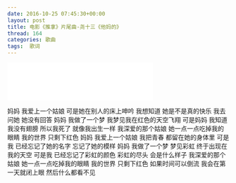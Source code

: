 ```yaml
---
date: 2016-10-25 07:45:30+00:00
layout: post
title: 电影《推拿》片尾曲-尧十三《他妈的》
thread: 164
categories: 歌曲
tags:  歌词
---
```

<iframe frameborder="no" border="0" marginwidth="0" marginheight="0" width=330 height=86 allowtransparency="yes" src="/assets/尧十三 - 他妈的.mp3"></iframe>

>
妈妈 我爱上一个姑娘
可是她在别人的床上呻吟
我想知道 她是不是真的快乐
我去问她 她没有回答
妈妈 我做了一个梦
我梦见我在红色的天空飞翔
可是妈妈 我知道我没有翅膀
所以我死了 就像我出生一样
我深爱的那个姑娘
她一点一点吃掉我的眼睛
我的世界 只剩下红色
妈妈 我爱上一个姑娘
我把青春 都留在她的身体里
可是我 已经忘记了她的名字
忘记了她的模样
妈妈 我做了一个梦
梦见彩虹 终于出现在我的天空
可是我 已经忘记了彩虹的颜色
彩虹的尽头 会是什么样子
我深爱的那个姑娘
她一点一点吃掉我的眼睛
我的世界 只剩下红色
如果时间可以倒流
我会在第一天就闭上眼
然后什么都看不见
